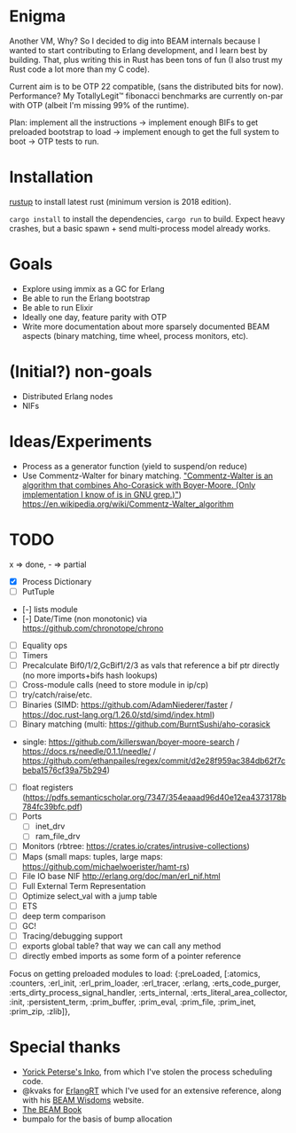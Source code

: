 # Enigma

Another VM, Why? So I decided to dig into BEAM internals because I wanted to
start contributing to Erlang development, and I learn best by building. That,
plus writing this in Rust has been tons of fun (I also trust my Rust code a lot
more than my C code).

Current aim is to be OTP 22 compatible, (sans the distributed bits for now).
Performance? My TotallyLegit™ fibonacci benchmarks are currently on-par with OTP
(albeit I'm missing 99% of the runtime).

Plan: implement all the instructions -> implement enough BIFs to get preloaded
bootstrap to load -> implement enough to get the full system to boot -> OTP
tests to run.

# Installation

[rustup](https://rustup.rs/) to install latest rust (minimum version is 2018 edition).

`cargo install` to install the dependencies, `cargo run` to build. Expect heavy
crashes, but a basic spawn + send multi-process model already works.

# Goals

- Explore using immix as a GC for Erlang
- Be able to run the Erlang bootstrap
- Be able to run Elixir
- Ideally one day, feature parity with OTP
- Write more documentation about more sparsely documented BEAM aspects (binary
    matching, time wheel, process monitors, etc).

# (Initial?) non-goals

- Distributed Erlang nodes
- NIFs

# Ideas/Experiments

- Process as a generator function (yield to suspend/on reduce)
- Use Commentz-Walter for binary matching. ["Commentz-Walter is an algorithm that combines Aho-Corasick with Boyer-Moore. (Only implementation I know of is in GNU grep.)"](https://github.com/rust-lang/regex/issues/197))
    https://en.wikipedia.org/wiki/Commentz-Walter_algorithm

# TODO

x => done, - => partial

- [x] Process Dictionary
- [ ] PutTuple
- [-] lists module
- [-] Date/Time (non monotonic) via https://github.com/chronotope/chrono
- [ ] Equality ops
- [ ] Timers
- [ ] Precalculate Bif0/1/2,GcBif1/2/3 as vals that reference a bif ptr directly (no more imports+bifs hash lookups)
- [ ] Cross-module calls (need to store module in ip/cp)
- [ ] try/catch/raise/etc.
- [ ] Binaries (SIMD: https://github.com/AdamNiederer/faster / https://doc.rust-lang.org/1.26.0/std/simd/index.html<Paste>)
- [ ] Binary matching (multi: https://github.com/BurntSushi/aho-corasick
+ single: https://github.com/killerswan/boyer-moore-search / https://docs.rs/needle/0.1.1/needle/ / https://github.com/ethanpailes/regex/commit/d2e28f959ac384db62f7cbeba1576cf39a75b294)
- [ ] float registers (https://pdfs.semanticscholar.org/7347/354eaaad96d40e12ea4373178b784fc39bfc.pdf)
- [ ] Ports
    - [ ] inet_drv
    - [ ] ram_file_drv
- [ ] Monitors (rbtree: https://crates.io/crates/intrusive-collections)
- [ ] Maps (small maps: tuples, large maps: https://github.com/michaelwoerister/hamt-rs)
- [ ] File IO base NIF http://erlang.org/doc/man/erl_nif.html
- [ ] Full External Term Representation
- [ ] Optimize select_val with a jump table
- [ ] ETS
- [ ] deep term comparison
- [ ] GC!
- [ ] Tracing/debugging support
- [ ] exports global table? that way we can call any method
- [ ] directly embed imports as some form of a pointer reference

Focus on getting preloaded modules to load: {:preLoaded,
    [:atomics, :counters, :erl_init, :erl_prim_loader, :erl_tracer, :erlang,
     :erts_code_purger, :erts_dirty_process_signal_handler, :erts_internal,
     :erts_literal_area_collector, :init, :persistent_term, :prim_buffer,
     :prim_eval, :prim_file, :prim_inet, :prim_zip, :zlib]},

# Special thanks

- [Yorick Peterse's Inko](https://gitlab.com/inko-lang/inko/), from which I've stolen the process scheduling code.
- @kvaks for [ErlangRT](https://github.com/kvakvs/ErlangRT) which I've used for an extensive reference, along with his [BEAM
    Wisdoms](http://beam-wisdoms.clau.se/en/latest/) website.
- [The BEAM Book](https://github.com/happi/theBeamBook)
- bumpalo for the basis of bump allocation
